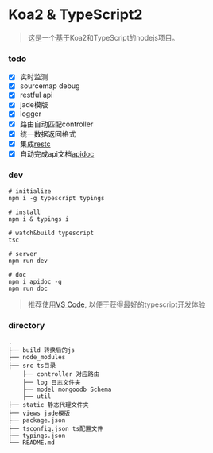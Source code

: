 # Koa2 & TypeScript2

> 这是一个基于Koa2和TypeScript的nodejs项目。

### todo

- [x] 实时监测
- [x] sourcemap debug
- [x] restful api
- [x] jade模版
- [x] logger
- [x] 路由自动匹配controller
- [x] 统一数据返回格式
- [x] 集成[restc](https://github.com/ElemeFE/restc)
- [x] 自动完成api文档[apidoc](https://github.com/apidoc/apidoc)

### dev

```
# initialize
npm i -g typescript typings

# install
npm i & typings i

# watch&build typescript
tsc

# server
npm run dev

# doc
npm i apidoc -g
npm run doc
```

> 推荐使用[VS Code](https://code.visualstudio.com), 以便于获得最好的typescript开发体验

### directory

```
.
├── build 转换后的js
├── node_modules
├── src ts目录
	├── controller 对应路由
	├── log 日志文件夹
	├── model mongoodb Schema
	├── util
├── static 静态代理文件夹
├── views jade模版
├── package.json
├── tsconfig.json ts配置文件
├── typings.json
└── README.md
```
